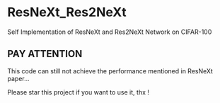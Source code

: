 # ResNeXt_Res2NeXt
Self Implementation of ResNeXt and Res2NeXt Network on CIFAR-100

## PAY ATTENTION
This code can still not achieve the performance mentioned in ResNeXt paper... 

Please star this project if you want to use it, thx !
